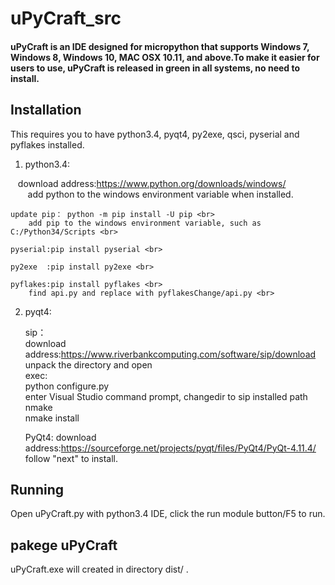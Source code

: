 # uPyCraft_src
#### uPyCraft is an IDE designed for micropython that supports Windows 7, Windows 8, Windows 10, MAC OSX 10.11, and above.To make it easier for users to use, uPyCraft is released in green in all systems, no need to install.

## Installation
This requires you to have python3.4, pyqt4, py2exe, qsci, pyserial and pyflakes installed.

1. python3.4:<br>

    download address:https://www.python.org/downloads/windows/ <br>
        add python to the windows environment variable when installed.<br> 

    update pip： python -m pip install -U pip <br>
        add pip to the windows environment variable, such as C:/Python34/Scripts <br>
        
    pyserial:pip install pyserial <br>
    
    py2exe  :pip install py2exe <br>
    
    pyflakes:pip install pyflakes <br>
        find api.py and replace with pyflakesChange/api.py <br>
    
2. pyqt4:<br>

    sip：<br>
        download address:https://www.riverbankcomputing.com/software/sip/download <br>
        unpack the directory and open <br>
        exec:<br>
            python configure.py <br>
        enter Visual Studio command prompt, changedir to sip installed path<br>
            nmake<br>
            nmake install<br>
        
    PyQt4:
        download address:https://sourceforge.net/projects/pyqt/files/PyQt4/PyQt-4.11.4/ <br>
        follow "next" to install. <br>

## Running
Open uPyCraft.py with python3.4 IDE, click the run module button/F5 to run.

## pakege uPyCraft
uPyCraft.exe will created in directory dist/ .
  
